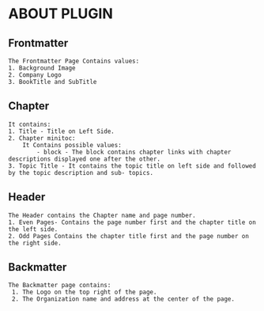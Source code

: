 # ABOUT PLUGIN

## Frontmatter

    The Frontmatter Page Contains values:
    1. Background Image
    2. Company Logo
    3. BookTitle and SubTitle

## Chapter

    It contains:
    1. Title - Title on Left Side.
    2. Chapter minitoc:
        It Contains possible values:
            - block - The block contains chapter links with chapter descriptions displayed one after the other.
    3. Topic Title - It contains the topic title on left side and followed by the topic description and sub- topics.

## Header

    The Header contains the Chapter name and page number.
    1. Even Pages- Contains the page number first and the chapter title on the left side.
    2. Odd Pages Contains the chapter title first and the page number on the right side.

## Backmatter
    The Backmatter page contains:
     1. The Logo on the top right of the page.
     2. The Organization name and address at the center of the page.
    
